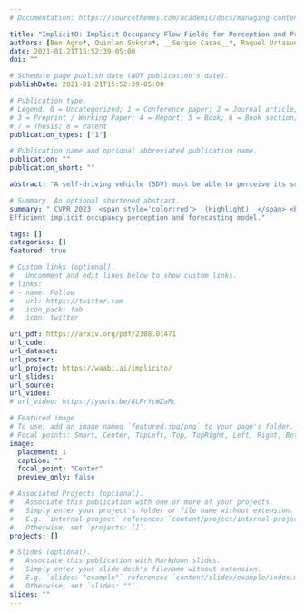 ```yaml
---
# Documentation: https://sourcethemes.com/academic/docs/managing-content/

title: "ImplicitO: Implicit Occupancy Flow Fields for Perception and Prediction in Self-Driving"
authors: [Ben Agro*, Quinlan Sykora*, __Sergio Casas__*, Raquel Urtasun]
date: 2021-01-21T15:52:39-05:00
doi: ""

# Schedule page publish date (NOT publication's date).
publishDate: 2021-01-21T15:52:39-05:00

# Publication type.
# Legend: 0 = Uncategorized; 1 = Conference paper; 2 = Journal article;
# 3 = Preprint / Working Paper; 4 = Report; 5 = Book; 6 = Book section;
# 7 = Thesis; 8 = Patent
publication_types: ["1"]

# Publication name and optional abbreviated publication name.
publication: ""
publication_short: ""

abstract: "A self-driving vehicle (SDV) must be able to perceive its surroundings and predict the future behavior of other traffic participants. Existing works either perform object detection followed by trajectory forecasting of the detected objects, or predict dense occupancy and flow grids for the whole scene. The former poses a safety concern as the number of detections needs to be kept low for efficiency reasons, sacrificing object recall. The latter is computationally expensive due to the high-dimensionality of the output grid, and suffers from the limited receptive field inherent to fully convolutional networks. Furthermore, both approaches employ many computational resources predicting areas or objects that might never be queried by the motion planner. This motivates our unified approach to perception and future prediction that implicitly represents occupancy and flow over time with a single neural network. Our method avoids unnecessary computation, as it can be directly queried by the motion planner at continuous spatio-temporal locations. Moreover, we design an architecture that overcomes the limited receptive field of previous explicit occupancy prediction methods by adding an efficient yet effective global attention mechanism. Through extensive experiments in both urban and highway settings, we demonstrate that our implicit model outperforms the current state-of-the-art."

# Summary. An optional shortened abstract.
summary: "_CVPR 2023_ <span style='color:red'>__(Highlight)__</span> <br>
Efficient implicit occupancy perception and forecasting model."

tags: []
categories: []
featured: true

# Custom links (optional).
#   Uncomment and edit lines below to show custom links.
# links:
# - name: Follow
#   url: https://twitter.com
#   icon_pack: fab
#   icon: twitter

url_pdf: https://arxiv.org/pdf/2308.01471
url_code:
url_dataset:
url_poster:
url_project: https://waabi.ai/implicito/
url_slides:
url_source:
url_video:
# url_video: https://youtu.be/8LPrYcWZaRc

# Featured image
# To use, add an image named `featured.jpg/png` to your page's folder. 
# Focal points: Smart, Center, TopLeft, Top, TopRight, Left, Right, BottomLeft, Bottom, BottomRight.
image:
  placement: 1
  caption: ""
  focal_point: "Center"
  preview_only: false

# Associated Projects (optional).
#   Associate this publication with one or more of your projects.
#   Simply enter your project's folder or file name without extension.
#   E.g. `internal-project` references `content/project/internal-project/index.md`.
#   Otherwise, set `projects: []`.
projects: []

# Slides (optional).
#   Associate this publication with Markdown slides.
#   Simply enter your slide deck's filename without extension.
#   E.g. `slides: "example"` references `content/slides/example/index.md`.
#   Otherwise, set `slides: ""`.
slides: ""
---
```

